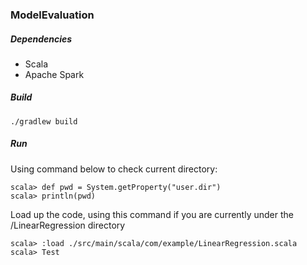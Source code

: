 ### ModelEvaluation

##### Dependencies
* Scala
* Apache Spark

##### Build
~~~
./gradlew build
~~~

##### Run
Using command below to check current directory:
~~~
scala> def pwd = System.getProperty("user.dir")
scala> println(pwd)
~~~

Load up the code, using this command if you are currently under the /LinearRegression directory
~~~
scala> :load ./src/main/scala/com/example/LinearRegression.scala
scala> Test
~~~
